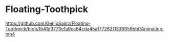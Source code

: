# Floating-Toothpick

https://github.com/GenioSainz/Floating-Toothpick/blob/fb41d3773e1a9ca64cda45a177262f1336059bbf/Animation.mp4
